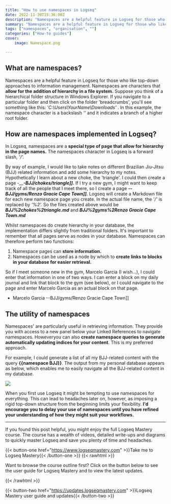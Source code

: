 ```yaml
---
title: "How to use namespaces in Logseq"
date: 2022-11-30T15:36:00Z
description: "Namespaces are a helpful feature in Logseq for those who like top-down approaches to information management. This post is a collection of excerpts from Logseq Mastery"
summary: "Namespaces are a helpful feature in Logseq for those who like top-down approaches to information management. This post is a collection of excerpts from Logseq Mastery."
tags: ["namespaces", "organisation", ""]
categories: ["How-to guides"]
cover:
    image: Namespace.png

---
```


## What are namespaces?

Namespaces are a helpful feature in Logseq for those who like top-down approaches to information management. Namespaces are characters that **allow for the addition of hierarchy in a file system.** Suppose you think of a hierarchical folder structure in Windows Explorer. If you navigate to a particular folder and then click on the folder 'breadcrumbs', you'll see something like this: _'C:\Users\YourName\Downloads'_ . In this example, the namespace character is a backslash _'\'_ and it indicates a branch of a higher root folder.

## How are namespaces implemented in Logseq?

In Logseq, namespaces are a **special type of page that allow for hierarchy in the page names.** The namespaces character in Logseq is a forward slash, _'/'._

By way of example, I would like to take notes on different Brazilian Jiu-Jitsu (BJJ) related information and add some hierarchy to my notes. Hypothetically I learn about a new choke, the 'triangle'. I could then create a page _-__**-BJJ/chokes/triangle]].**_ If I try a new gym, I might want to keep track of all the people that I meet there, so I create a page _**--BJJ/gyms/Renzo Gracie Cape Town]].**_ Logseq will create a Markdown file for each new namespace page you create. In the actual file name, the _'/'_ is replaced by _'%2'._ So the files created above would be _**BJJ%2chokes%2triangle.md**_ and _**BJJ%2gyms%2Renzo Gracie Cape Town.md**_

Whilst namespaces do create hierarchy in your database, the implementation differs slightly from traditional folders. It's important to remember that all pages serve as nodes in your database. Namespaces can therefore perform two functions:

1. Namespace pages can **store information.**
2. Namespaces can be used as a node by which to **create links to blocks in your database for easier retrieval.**

So if I meet someone new in the gym, Marcelo Garcia (I wish...), I could enter that information in one of two ways. I can enter a block on my daily journal and link that block to the gym (see below), or I could navigate to the page and enter Marcelo Garcia as an actual block on that page.

- Marcelo Garcia --BJJ/gyms/Renzo Gracie Cape Town]]

## The utility of namespaces

Namespaces' are particularly useful in retrieving information. They provide you with access to a new panel below your Linked References to navigate namespaces. Howeveryou can also **create namespace queries to generate automatically updating indices for your content**. This is my preferred approach.

For example, I could generate a list of all my BJJ-related content with the query **{{namespace BJJ}}**. The output from my personal database appears as below, which enables me to easily navigate all the BJJ-related content in my database.

![](https://d1yei2z3i6k35z.cloudfront.net/1932909/63875fc7dac9c_Capture.PNG)

When you first use Logseq it might be tempting to use namespaces for everything. This can lead to headaches later on, however, as imposing a rigid top-down structure from the beginning limits your flexibility. **I'd encourage you to delay your use of namespaces until you have refined your understanding of how they might suit your workflows.**

---

If you found this post helpful, you might enjoy the full Logseq Mastery course. The course has a wealth of videos, detailed write-ups and diagrams to quickly master Logseq and save you plenty of time and headaches.

{{< button-one href="https://www.logseqmastery.com" >}}Take me to Logseq Mastery{{< /button-one >}}
{{< rawhtml >}}
  <p class="speshal-fancy-custom">
    Want to browse the course outline first? Click on the button below to see the user guide for Logseq Mastery and to view the latest updates.
  </p>
{{< /rawhtml >}}


{{< button-two href="https://updates.logseqmastery.com" >}}Logseq Mastery user guide and updates{{< /button-two >}}